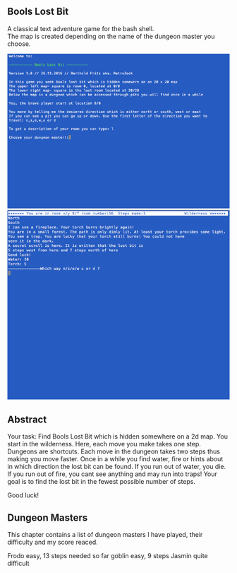 Bools Lost Bit
--------------
A classical text adventure game for the bash shell.  
The map is created depending on the name of the dungeon master you choose. 

![](Shot_1.png) ![](Shot_2.png)


Abstract
--------
Your task: Find Bools Lost Bit which is hidden somewhere on a 2d map. You start in the wilderness.
Here, each move you make takes one step. Dungeons are shortcuts. Each move in the dungeon takes
two steps thus making  you move faster. Once in a while you find water, fire or hints about in which 
direction the lost bit can be found. If you run out of water, you die. If you run out of fire, you
cant see anything and may run into traps! Your goal is to find the lost bit in the fewest possible
number of steps.

Good luck! 

Dungeon Masters
---------------
This chapter contains a list of dungeon masters I have played, their difficulty and my score reaced. 

Frodo	     easy, 13 steps needed so far
goblin	     easy, 9 steps
Jasmin	     quite difficult

